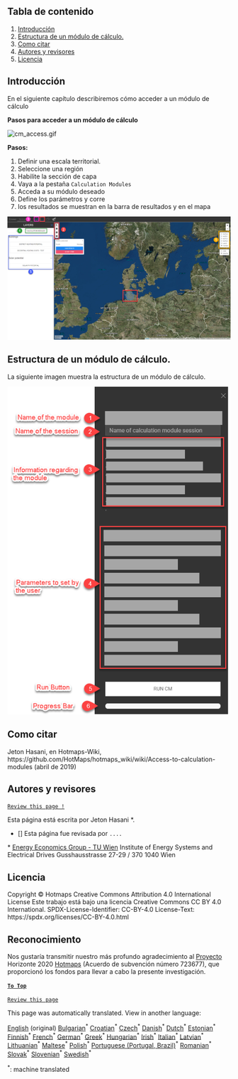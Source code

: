 <h2> Tabla de contenido </h2><ol><li> <a href="#Introduction">Introducción</a> </li><li> <a href="#Structure-of-a-calculation-module">Estructura de un módulo de cálculo.</a> </li><li> <a href="#How-to-cite">Como citar</a> </li><li> <a href="#Authors-and-reviewers">Autores y revisores</a> </li><li> <a href="#License">Licencia</a> </li></ol><h2> Introducción </h2><p> En el siguiente capítulo describiremos cómo acceder a un módulo de cálculo </p><p> <strong>Pasos para acceder a un módulo de cálculo</strong> </p><p><img alt="cm_access.gif" src="https://github.com/HotMaps/hotmaps_wiki/blob/master/Images/general_tool_functionalities_and_structure/calculation_module_access.gif"/></p><p> <strong>Pasos:</strong> </p><ol><li> Definir una escala territorial. </li><li> Seleccione una región </li><li> Habilite la sección de capa </li><li> Vaya a la pestaña <code>Calculation Modules</code> </li><li> Acceda a su módulo deseado </li><li> Define los parámetros y corre </li><li> los resultados se muestran en la barra de resultados y en el mapa </li></ol><p><img alt="cm_access.png" src="https://github.com/HotMaps/hotmaps_wiki/blob/master/Images/general_tool_functionalities_and_structure/calculation_module_access.png"/></p><h2> Estructura de un módulo de cálculo. </h2><p> La siguiente imagen muestra la estructura de un módulo de cálculo. </p><p><img alt="cm_estructura_png" src="https://github.com/HotMaps/hotmaps_wiki/blob/master/Images/general_tool_functionalities_and_structure/calculation_module_structure.png"/></p><h2> Como citar </h2><p> Jeton Hasani, en Hotmaps-Wiki, https://github.com/HotMaps/hotmaps_wiki/wiki/Access-to-calculation-modules (abril de 2019) </p><h2> Autores y revisores </h2><p> <code><a href="https://github.com/HotMaps/hotmaps_wiki/wiki/CM-Access/_edit">Review this page !</a></code> </p> <p> Esta página está escrita por Jeton Hasani *. </p><ul><li> [] Esta página fue revisada por <code>....</code> </li></ul><p> * <a href="https://eeg.tuwien.ac.at/">Energy Economics Group - TU Wien</a> Institute of Energy Systems and Electrical Drives Gusshausstrasse 27-29 / 370 1040 Wien </p><h2> Licencia </h2><p> Copyright © Hotmaps Creative Commons Attribution 4.0 International License Este trabajo está bajo una licencia Creative Commons CC BY 4.0 International. SPDX-License-Identifier: CC-BY-4.0 License-Text: https://spdx.org/licenses/CC-BY-4.0.html </p><h2> Reconocimiento </h2><p> Nos gustaría transmitir nuestro más profundo agradecimiento al <a href="https://www.hotmaps-project.eu">Proyecto</a> Horizonte 2020 <a href="https://www.hotmaps-project.eu">Hotmaps</a> (Acuerdo de subvención número 723677), que proporcionó los fondos para llevar a cabo la presente investigación. </p><p><ins> <code><strong><a href="#table-of-contents">To Top</a></strong></code> </ins> </p><p> <code><a href="https://github.com/HotMaps/hotmaps_wiki/wiki/CM-Access/_edit/#Authors-and-reviewers">Review this page</a></code> </p>

This page was automatically translated. View in another language:

[English](en-Access-to-calculation-modules) (original) [Bulgarian](bg-Access-to-calculation-modules)<sup>\*</sup> [Croatian](hr-Access-to-calculation-modules)<sup>\*</sup> [Czech](cs-Access-to-calculation-modules)<sup>\*</sup> [Danish](da-Access-to-calculation-modules)<sup>\*</sup> [Dutch](nl-Access-to-calculation-modules)<sup>\*</sup> [Estonian](et-Access-to-calculation-modules)<sup>\*</sup> [Finnish](fi-Access-to-calculation-modules)<sup>\*</sup> [French](fr-Access-to-calculation-modules)<sup>\*</sup> [German](de-Access-to-calculation-modules)<sup>\*</sup> [Greek](el-Access-to-calculation-modules)<sup>\*</sup> [Hungarian](hu-Access-to-calculation-modules)<sup>\*</sup> [Irish](ga-Access-to-calculation-modules)<sup>\*</sup> [Italian](it-Access-to-calculation-modules)<sup>\*</sup> [Latvian](lv-Access-to-calculation-modules)<sup>\*</sup> [Lithuanian](lt-Access-to-calculation-modules)<sup>\*</sup> [Maltese](mt-Access-to-calculation-modules)<sup>\*</sup> [Polish](pl-Access-to-calculation-modules)<sup>\*</sup> [Portuguese (Portugal, Brazil)](pt-Access-to-calculation-modules)<sup>\*</sup> [Romanian](ro-Access-to-calculation-modules)<sup>\*</sup> [Slovak](sk-Access-to-calculation-modules)<sup>\*</sup> [Slovenian](sl-Access-to-calculation-modules)<sup>\*</sup>  [Swedish](sv-Access-to-calculation-modules)<sup>\*</sup> 

<sup>\*</sup>: machine translated
